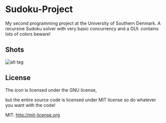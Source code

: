 # Sudoku-Project
My second programming project at the University of Southern Denmark. 
A recursive Sudoku solver with very basic concurrency and a GUI.
contains lots of colors beware!


## Shots
![alt tag](https://raw.githubusercontent.com/TheProthean/Sudoku-Project/master/GUI_1.png)

## License

The icon is licensed under the GNU license,

but the entire source code is licensed under MIT license so do whatever you want with the code!

MIT: http://mit-license.org
